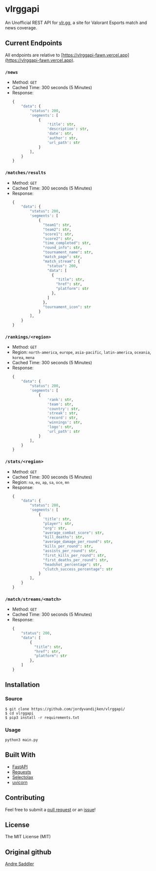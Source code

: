 # vlrggapi

An Unofficial REST API for [vlr.gg](https://www.vlr.gg/), a site for Valorant Esports match and news coverage.

## Current Endpoints

All endpoints are relative to [https://vlrggapi-fawn.vercel.app](https://vlrggapi-fawn.vercel.app).

### `/news`

- Method: `GET`
- Cached Time: 300 seconds (5 Minutes)
- Response:
  ```python
  {
      "data": {
          "status": 200,
          'segments': [
              {
                  'title': str,
                  'description': str,
                  'date': str,
                  'author': str,
                  'url_path': str
              }
          ],
      }
  }
  ```

### `/matches/results`

- Method: `GET`
- Cached Time: 300 seconds (5 Minutes)
- Response:
  ```python
  {
      "data": {
          "status": 200,
          'segments': [
              {
                "team1": str,
                "team2": str,
                "score1": str,
                "score2": str,
                "time_completed": str,
                "round_info": str,
                "tournament_name": str,
                "match_page": str,
                "match_stream": {
                  "status": 200,
                  "data": [
                    {
                      "title": str,
                      "href": str,
                      "platform": str
                    },
                  ]
                },
                "tournament_icon": str
              }
          ],
      }
  }
  ```

### `/rankings/<region>`

- Method: `GET`
- Region: `north-america`, `europe`, `asia-pacific`, `latin-america`, `oceania`, `korea`, `mena`
- Cached Time: 300 seconds (5 Minutes)
- Response:
  ```python
  {
      "data": {
          "status": 200,
          'segments': [
              {
                  'rank': str,
                  'team': str,
                  'country': str,
                  'streak': str,
                  'record': str,
                  'winnings': str,
                  'logo': str,
                  'url_path': str
              }
          ],
      }
  }
  ```

### `/stats/<region>`

- Method: `GET`
- Cached Time: 300 seconds (5 Minutes)
- Region: `na`, `eu`, `ap`, `sa`, `oce`, `mn`
- Response:
  ```python
  {
      "data": {
          "status": 200,
          'segments': [
              {
                'title': str,
                "player": str,
                "org": str,
                "average_combat_score": str,
                "kill_deaths": str,
                "average_damage_per_round": str,
                "kills_per_round": str,
                "assists_per_round": str,
                "first_kills_per_round": str,
                "first_deaths_per_round": str,
                "headshot_percentage": str,
                "clutch_success_percentage": str
              }
          ],
      }
  }
  ```

### `/match/streams/<match>`

- Method: `GET`
- Cached Time: 300 seconds (5 Minutes)
- Response:
  ```python
  {
      "status": 200,
      "data": [
          {
            "title": str,
            "href": str,
            "platform": str
          },
      ]
  }
  ```

## Installation

### Source

```
$ git clone https://github.com/jordyvandijken/vlrggapi/
$ cd vlrggapi
$ pip3 install -r requirements.txt
```

### Usage

```
python3 main.py
```

## Built With

- [FastAPI](https://fastapi.tiangolo.com/)
- [Requests](https://requests.readthedocs.io/en/master/)
- [Selectolax](https://github.com/rushter/selectolax)
- [uvicorn](https://www.uvicorn.org/)

## Contributing

Feel free to submit a [pull request](https://github.com/jordyvandijken/vlrggapi/pull/new/master) or an [issue](https://github.com/jordyvandijken/vlrggapi/issues/new)!

## License

The MIT License (MIT)

## Original github
[Andre Saddler](https://github.com/axsddlr/)
